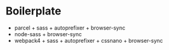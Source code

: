 # Boilerplate
- parcel + sass + autoprefixer + browser-sync
- node-sass + browser-sync
- webpack4 + sass + autoprefixer + cssnano + browser-sync
